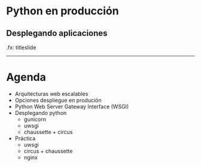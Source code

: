 
# Python en producción
## Desplegando aplicaciones



.fx: titleslide

---

# Agenda

* Arquitecturas web escalables
* Opciones despliegue en produción
*  Python Web Server Gateway Interface  (WSGI)
* Desplegando python
    * gunicorn
    * uwsgi
    * chaussette + circus
* Práctica
    * uwsgi
    * circus + chaussette
    * nginx

